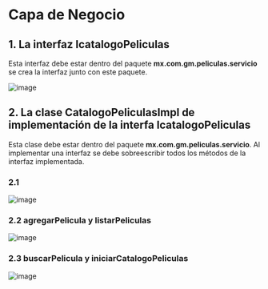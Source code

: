 # Capa de Negocio

## 1. La interfaz IcatalogoPeliculas

Esta interfaz debe estar dentro del paquete **mx.com.gm.peliculas.servicio** se crea la interfaz junto con este paquete. 


![image](https://user-images.githubusercontent.com/31961588/202930296-e1e5a832-ec09-45d3-b5da-200db8a54c0d.png)

## 2. La clase CatalogoPeliculasImpl de implementación de la interfa IcatalogoPeliculas 

Esta clase debe estar dentro del paquete **mx.com.gm.peliculas.servicio**. Al implementar una interfaz se debe sobreescribir todos los métodos de la interfaz 
implementada. 

### 2.1 

![image](https://user-images.githubusercontent.com/31961588/202930599-55fd7c98-e4e3-4a8d-a8a2-cdc17b69f644.png)

### 2.2 agregarPelicula y listarPeliculas

![image](https://user-images.githubusercontent.com/31961588/202930871-7fc3863a-500a-45ad-b4c5-42b0eaf57599.png)


### 2.3 buscarPelicula y iniciarCatalogoPeliculas

![image](https://user-images.githubusercontent.com/31961588/202930977-d4961169-a4ea-4ccc-8c76-dcac58a6f5f2.png)

